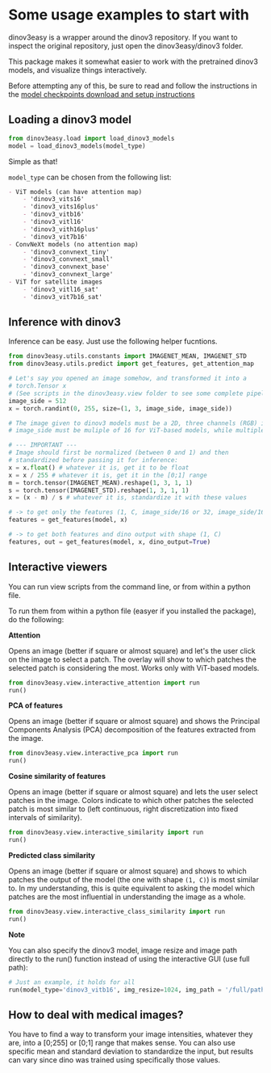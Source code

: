 # Some usage examples to start with

dinov3easy is a wrapper around the dinov3 repository. If you want to inspect the original repository, just open the dinov3easy/dinov3 folder.

This package makes it somewhat easier to work with the pretrained dinov3 models, and visualize things interactively.

Before attempting any of this, be sure to read and follow the instructions in the [model checkpoints download and setup instructions](./dinov3easy/checkpoints/download_instructions.md)

## Loading a dinov3 model

```py
from dinov3easy.load import load_dinov3_models
model = load_dinov3_models(model_type)
```

Simple as that!

`model_type` can be chosen from the following list:

```md
- ViT models (can have attention map)
    - 'dinov3_vits16'
    - 'dinov3_vits16plus'
    - 'dinov3_vitb16'
    - 'dinov3_vitl16'
    - 'dinov3_vith16plus'
    - 'dinov3_vit7b16'
- ConvNeXt models (no attention map)
    - 'dinov3_convnext_tiny'
    - 'dinov3_convnext_small'
    - 'dinov3_convnext_base'
    - 'dinov3_convnext_large'
- ViT for satellite images
    - 'dinov3_vitl16_sat'
    - 'dinov3_vit7b16_sat'
```

## Inference with dinov3

Inference can be easy. Just use the following helper fucntions.

```py
from dinov3easy.utils.constants import IMAGENET_MEAN, IMAGENET_STD
from dinov3easy.utils.predict import get_features, get_attention_map

# Let's say you opened an image somehow, and transformed it into a
# torch.Tensor x
# (See scripts in the dinov3easy.view folder to see some complete pipelines)
image_side = 512
x = torch.randint(0, 255, size=(1, 3, image_side, image_side))

# The image given to dinov3 models must be a 2D, three channels (RGB) image
# image_side must be muliple of 16 for ViT-based models, while multiple of 32 for ConvNeXt-based models.

# --- IMPORTANT ---
# Image should first be normalized (between 0 and 1) and then
# standardized before passing it for inference:
x = x.float() # whatever it is, get it to be float
x = x / 255 # whatever it is, get it in the [0;1] range
m = torch.tensor(IMAGENET_MEAN).reshape(1, 3, 1, 1)
s = torch.tensor(IMAGENET_STD).reshape(1, 3, 1, 1)
x = (x - m) / s # whatever it is, standardize it with these values

# -> to get only the features (1, C, image_side/16 or 32, image_side/16 or 32)
features = get_features(model, x)

# -> to get both features and dino output with shape (1, C)
features, out = get_features(model, x, dino_output=True)
```

## Interactive viewers

You can run view scripts from the command line, or from within a python file.

To run them from within a python file (easyer if you installed the package), do the following:

**Attention**

Opens an image (better if square or almost square) and let's the user click on the image to select a patch. The overlay will show to which patches the selected patch is considering the most. Works only with ViT-based models.

```py
from dinov3easy.view.interactive_attention import run
run()
```

**PCA of features**

Opens an image (better if square or almost square) and shows the Principal Components Analysis (PCA) decomposition of the features extracted from the image.

```py
from dinov3easy.view.interactive_pca import run
run()
```

**Cosine similarity of features**

Opens an image (better if square or almost square) and lets the user select patches in the image. Colors indicate to which other patches the selected patch is most similar to (left continuous, right discretization into fixed intervals of similarity).

```py
from dinov3easy.view.interactive_similarity import run
run()
```

**Predicted class similarity**

Opens an image (better if square or almost square) and shows to which patches the output of the model (the one with shape `(1, C)`) is most similar to.
In my understanding, this is quite equivalent to asking the model which patches are the most influential in understanding the image as a whole.

```py
from dinov3easy.view.interactive_class_similarity import run
run()
```

**Note**

You can also specify the dinov3 model, image resize and image path directly to the run() function instead of using the interactive GUI (use full path): 

```py
# Just an example, it holds for all
run(model_type='dinov3_vitb16', img_resize=1024, img_path = '/full/path/to/image.jpeg')
```

## How to deal with medical images?

You have to find a way to transform your image intensities, whatever they are, into a \[0;255\] or \[0;1\] range that makes sense.
You can also use specific mean and standard deviation to standardize the input, but results can vary since dino was trained using specifically those values. 